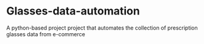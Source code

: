 # Glasses-data-automation
A python-based project project that automates the collection of prescription glasses data from e-commerce
